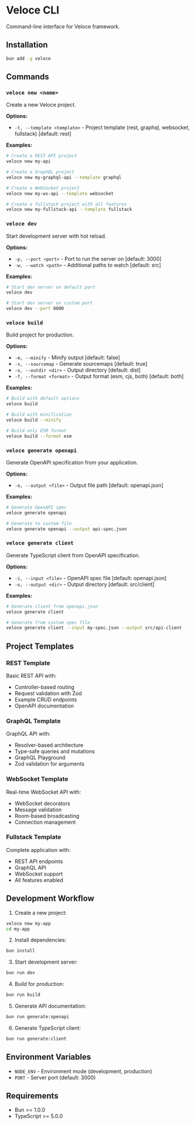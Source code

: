 # Veloce CLI

Command-line interface for Veloce framework.

## Installation

```bash
bun add -g veloce
```

## Commands

### `veloce new <name>`

Create a new Veloce project.

**Options:**
- `-t, --template <template>` - Project template (rest, graphql, websocket, fullstack) [default: rest]

**Examples:**
```bash
# Create a REST API project
veloce new my-api

# Create a GraphQL project
veloce new my-graphql-api --template graphql

# Create a WebSocket project
veloce new my-ws-api --template websocket

# Create a fullstack project with all features
veloce new my-fullstack-api --template fullstack
```

### `veloce dev`

Start development server with hot reload.

**Options:**
- `-p, --port <port>` - Port to run the server on [default: 3000]
- `-w, --watch <path>` - Additional paths to watch [default: src]

**Examples:**
```bash
# Start dev server on default port
veloce dev

# Start dev server on custom port
veloce dev --port 8000
```

### `veloce build`

Build project for production.

**Options:**
- `-m, --minify` - Minify output [default: false]
- `-s, --sourcemap` - Generate sourcemaps [default: true]
- `-o, --outdir <dir>` - Output directory [default: dist]
- `-f, --format <format>` - Output format (esm, cjs, both) [default: both]

**Examples:**
```bash
# Build with default options
veloce build

# Build with minification
veloce build --minify

# Build only ESM format
veloce build --format esm
```

### `veloce generate openapi`

Generate OpenAPI specification from your application.

**Options:**
- `-o, --output <file>` - Output file path [default: openapi.json]

**Examples:**
```bash
# Generate OpenAPI spec
veloce generate openapi

# Generate to custom file
veloce generate openapi --output api-spec.json
```

### `veloce generate client`

Generate TypeScript client from OpenAPI specification.

**Options:**
- `-i, --input <file>` - OpenAPI spec file [default: openapi.json]
- `-o, --output <dir>` - Output directory [default: src/client]

**Examples:**
```bash
# Generate client from openapi.json
veloce generate client

# Generate from custom spec file
veloce generate client --input my-spec.json --output src/api-client
```

## Project Templates

### REST Template
Basic REST API with:
- Controller-based routing
- Request validation with Zod
- Example CRUD endpoints
- OpenAPI documentation

### GraphQL Template
GraphQL API with:
- Resolver-based architecture
- Type-safe queries and mutations
- GraphQL Playground
- Zod validation for arguments

### WebSocket Template
Real-time WebSocket API with:
- WebSocket decorators
- Message validation
- Room-based broadcasting
- Connection management

### Fullstack Template
Complete application with:
- REST API endpoints
- GraphQL API
- WebSocket support
- All features enabled

## Development Workflow

1. Create a new project:
```bash
veloce new my-app
cd my-app
```

2. Install dependencies:
```bash
bun install
```

3. Start development server:
```bash
bun run dev
```

4. Build for production:
```bash
bun run build
```

5. Generate API documentation:
```bash
bun run generate:openapi
```

6. Generate TypeScript client:
```bash
bun run generate:client
```

## Environment Variables

- `NODE_ENV` - Environment mode (development, production)
- `PORT` - Server port (default: 3000)

## Requirements

- Bun >= 1.0.0
- TypeScript >= 5.0.0
